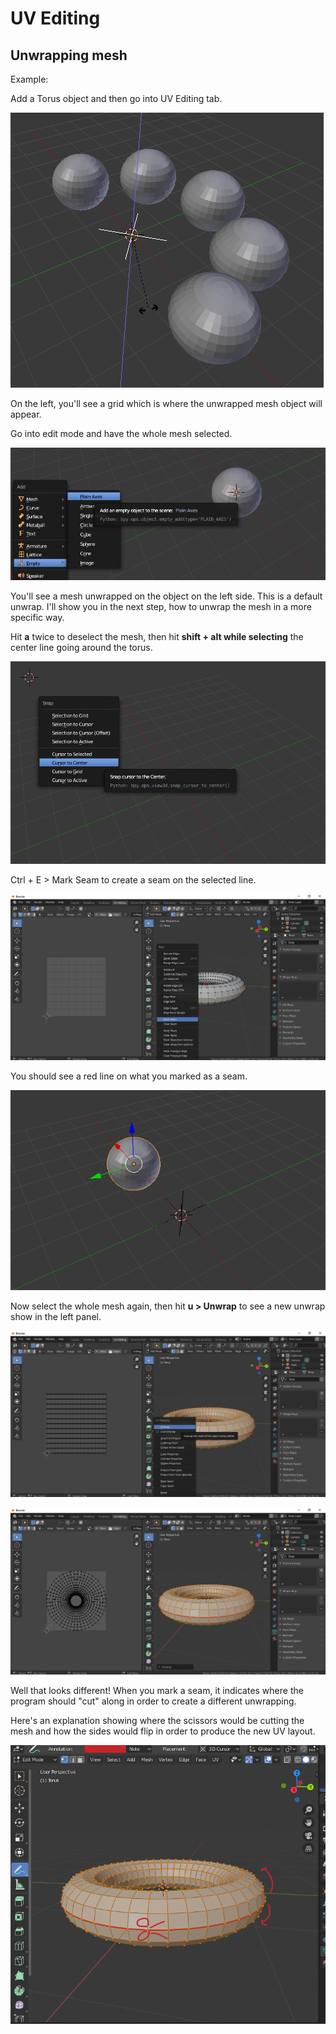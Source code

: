# UV Editing

## Unwrapping mesh

Example:

Add a Torus object and then go into UV Editing tab.

![](../.gitbook/assets/image%20%286%29.png)

On the left, you'll see a grid which is where the unwrapped mesh object will appear.

Go into edit mode and have the whole mesh selected.

![](../.gitbook/assets/image%20%289%29.png)

You'll see a mesh unwrapped on the object on the left side. This is a default unwrap. I'll show you in the next step, how to unwrap the mesh in a more specific way.

Hit **a** twice to deselect the mesh, then hit **shift + alt while selecting** the center line going around the torus.

![](../.gitbook/assets/image%20%288%29.png)

Ctrl + E &gt; Mark Seam to create a seam on the selected line.

![](../.gitbook/assets/image%20%2816%29.png)

You should see a red line on what you marked as a seam.

![](../.gitbook/assets/image%20%281%29.png)

Now select the whole mesh again, then hit **u &gt; Unwrap** to see a new unwrap show in the left panel.

![](../.gitbook/assets/image%20%2820%29.png)

![](../.gitbook/assets/image%20%2818%29.png)

Well that looks different! When you mark a seam, it indicates where the program should "cut" along in order to create a different unwrapping.

Here's an explanation showing where the scissors would be cutting the mesh and how the sides would flip in order to produce the new UV layout.

![](../.gitbook/assets/image%20%2822%29.png)





